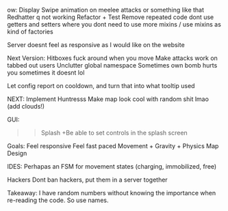 ow:
  Display Swipe animation on meelee attacks or something like that
  Redhatter q not working
  Refactor + Test
    Remove repeated code
    dont use getters and setters where you dont need to
    use more mixins / use mixins as kind of factories

  Server doesnt feel as responsive as I would like on the website

  Next Version:
    Hitboxes fuck around when you move
    Make attacks work on tabbed out users 
    Unclutter global namespace
    Sometimes own bomb hurts you sometimes it doesnt lol
  
  Let config report on cooldown, and turn that into what tooltip used

  NEXT:
    Implement Huntresss
    Make map look cool with random shit lmao (add clouds!)

GUI:
  >> Splash
    +Be able to set controls in the splash screen

Goals:
  Feel responsive
  Feel fast paced
  Movement + Gravity + Physics
  Map Design

IDES:
  Perhapas an FSM for movement states (charging, immobilized, free)

Hackers
  Dont ban hackers, put them in a server together

Takeaway:
  I have random numbers without knowing the importance when re-reading the code. So use names.
